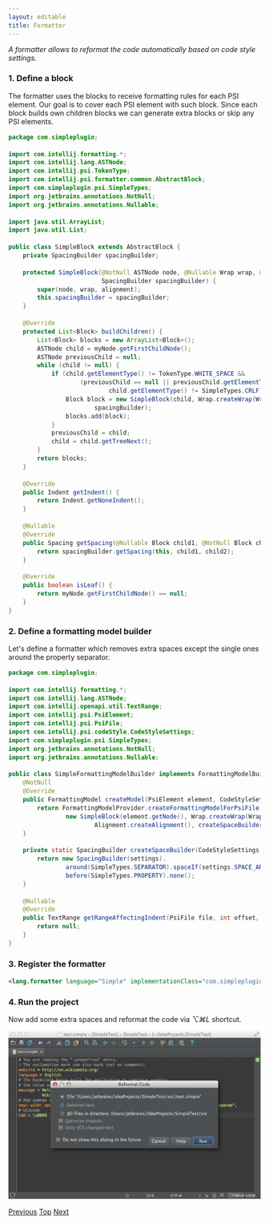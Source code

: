 ```yaml
---
layout: editable
title: Formatter
---
```


*A formatter allows to reformat the code automatically based on code style settings.*

### 1. Define a block

The formatter uses the blocks to receive formatting rules for each PSI element.
Our goal is to cover each PSI element with such block. Since each block builds own children blocks we can generate extra blocks or skip any PSI elements.

```java
package com.simpleplugin;

import com.intellij.formatting.*;
import com.intellij.lang.ASTNode;
import com.intellij.psi.TokenType;
import com.intellij.psi.formatter.common.AbstractBlock;
import com.simpleplugin.psi.SimpleTypes;
import org.jetbrains.annotations.NotNull;
import org.jetbrains.annotations.Nullable;

import java.util.ArrayList;
import java.util.List;

public class SimpleBlock extends AbstractBlock {
    private SpacingBuilder spacingBuilder;

    protected SimpleBlock(@NotNull ASTNode node, @Nullable Wrap wrap, @Nullable Alignment alignment,
                          SpacingBuilder spacingBuilder) {
        super(node, wrap, alignment);
        this.spacingBuilder = spacingBuilder;
    }

    @Override
    protected List<Block> buildChildren() {
        List<Block> blocks = new ArrayList<Block>();
        ASTNode child = myNode.getFirstChildNode();
        ASTNode previousChild = null;
        while (child != null) {
            if (child.getElementType() != TokenType.WHITE_SPACE &&
                    (previousChild == null || previousChild.getElementType() != SimpleTypes.CRLF ||
                            child.getElementType() != SimpleTypes.CRLF)) {
                Block block = new SimpleBlock(child, Wrap.createWrap(WrapType.NONE, false), Alignment.createAlignment(),
                        spacingBuilder);
                blocks.add(block);
            }
            previousChild = child;
            child = child.getTreeNext();
        }
        return blocks;
    }

    @Override
    public Indent getIndent() {
        return Indent.getNoneIndent();
    }

    @Nullable
    @Override
    public Spacing getSpacing(@Nullable Block child1, @NotNull Block child2) {
        return spacingBuilder.getSpacing(this, child1, child2);
    }

    @Override
    public boolean isLeaf() {
        return myNode.getFirstChildNode() == null;
    }
}
```

### 2. Define a formatting model builder

Let's define a formatter which removes extra spaces except the single ones around the property separator.

```java
package com.simpleplugin;

import com.intellij.formatting.*;
import com.intellij.lang.ASTNode;
import com.intellij.openapi.util.TextRange;
import com.intellij.psi.PsiElement;
import com.intellij.psi.PsiFile;
import com.intellij.psi.codeStyle.CodeStyleSettings;
import com.simpleplugin.psi.SimpleTypes;
import org.jetbrains.annotations.NotNull;
import org.jetbrains.annotations.Nullable;

public class SimpleFormattingModelBuilder implements FormattingModelBuilder {
    @NotNull
    @Override
    public FormattingModel createModel(PsiElement element, CodeStyleSettings settings) {
        return FormattingModelProvider.createFormattingModelForPsiFile(element.getContainingFile(),
                new SimpleBlock(element.getNode(), Wrap.createWrap(WrapType.NONE, false),
                        Alignment.createAlignment(), createSpaceBuilder(settings)), settings);
    }

    private static SpacingBuilder createSpaceBuilder(CodeStyleSettings settings) {
        return new SpacingBuilder(settings).
                around(SimpleTypes.SEPARATOR).spaceIf(settings.SPACE_AROUND_ASSIGNMENT_OPERATORS).
                before(SimpleTypes.PROPERTY).none();
    }

    @Nullable
    @Override
    public TextRange getRangeAffectingIndent(PsiFile file, int offset, ASTNode elementAtOffset) {
        return null;
    }
}
```

### 3. Register the formatter

```xml
<lang.formatter language="Simple" implementationClass="com.simpleplugin.SimpleFormattingModelBuilder"/>
```

### 4. Run the project

Now add some extra spaces and reformat the code via *⌥⌘L* shortcut.

![Formatter](img/cls_tutorial/formatter.png)

[Previous](structure_view_factory.html)
[Top](custom_language_support.html)
[Next](code_style_settings.html)



